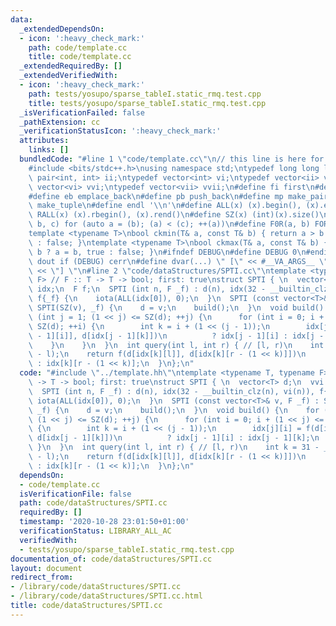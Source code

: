 ```yaml
---
data:
  _extendedDependsOn:
  - icon: ':heavy_check_mark:'
    path: code/template.cc
    title: code/template.cc
  _extendedRequiredBy: []
  _extendedVerifiedWith:
  - icon: ':heavy_check_mark:'
    path: tests/yosupo/sparse_tableI.static_rmq.test.cpp
    title: tests/yosupo/sparse_tableI.static_rmq.test.cpp
  _isVerificationFailed: false
  _pathExtension: cc
  _verificationStatusIcon: ':heavy_check_mark:'
  attributes:
    links: []
  bundledCode: "#line 1 \"code/template.cc\"\n// this line is here for a reason\n\
    #include <bits/stdc++.h>\nusing namespace std;\ntypedef long long ll;\ntypedef\
    \ pair<int, int> ii;\ntypedef vector<int> vi;\ntypedef vector<ii> vii;\ntypedef\
    \ vector<vi> vvi;\ntypedef vector<vii> vvii;\n#define fi first\n#define se second\n\
    #define eb emplace_back\n#define pb push_back\n#define mp make_pair\n#define mt\
    \ make_tuple\n#define endl '\\n'\n#define ALL(x) (x).begin(), (x).end()\n#define\
    \ RALL(x) (x).rbegin(), (x).rend()\n#define SZ(x) (int)(x).size()\n#define FOR(a,\
    \ b, c) for (auto a = (b); (a) < (c); ++(a))\n#define F0R(a, b) FOR (a, 0, (b))\n\
    template <typename T>\nbool ckmin(T& a, const T& b) { return a > b ? a = b, true\
    \ : false; }\ntemplate <typename T>\nbool ckmax(T& a, const T& b) { return a <\
    \ b ? a = b, true : false; }\n#ifndef DEBUG\n#define DEBUG 0\n#endif\n#define\
    \ dout if (DEBUG) cerr\n#define dvar(...) \" [\" << #__VA_ARGS__ \": \" << (__VA_ARGS__)\
    \ << \"] \"\n#line 2 \"code/dataStructures/SPTI.cc\"\ntemplate <typename T, typename\
    \ F> // F :: T -> T -> bool; first: true\nstruct SPTI { \n  vector<T> d;\n  vvi\
    \ idx;\n  F f;\n  SPTI (int n, F _f) : d(n), idx(32 - __builtin_clz(n), vi(n)),\
    \ f{_f} {\n    iota(ALL(idx[0]), 0);\n  }\n  SPTI (const vector<T>& v, F _f) :\
    \ SPTI(SZ(v), _f) {\n    d = v;\n    build();\n  }\n  void build() {\n    for\
    \ (int j = 1; (1 << j) <= SZ(d); ++j) {\n      for (int i = 0; i + (1 << j) <=\
    \ SZ(d); ++i) {\n        int k = i + (1 << (j - 1));\n        idx[j][i] = f(d[idx[j\
    \ - 1][i]], d[idx[j - 1][k]])\n          ? idx[j - 1][i] : idx[j - 1][k];\n  \
    \    }\n    }\n  }\n  int query(int l, int r) { // [l, r)\n    int k = 31 - __builtin_clz(r\
    \ - l);\n    return f(d[idx[k][l]], d[idx[k][r - (1 << k)]])\n      ? idx[k][l]\
    \ : idx[k][r - (1 << k)];\n  }\n};\n"
  code: "#include \"../template.hh\"\ntemplate <typename T, typename F> // F :: T\
    \ -> T -> bool; first: true\nstruct SPTI { \n  vector<T> d;\n  vvi idx;\n  F f;\n\
    \  SPTI (int n, F _f) : d(n), idx(32 - __builtin_clz(n), vi(n)), f{_f} {\n   \
    \ iota(ALL(idx[0]), 0);\n  }\n  SPTI (const vector<T>& v, F _f) : SPTI(SZ(v),\
    \ _f) {\n    d = v;\n    build();\n  }\n  void build() {\n    for (int j = 1;\
    \ (1 << j) <= SZ(d); ++j) {\n      for (int i = 0; i + (1 << j) <= SZ(d); ++i)\
    \ {\n        int k = i + (1 << (j - 1));\n        idx[j][i] = f(d[idx[j - 1][i]],\
    \ d[idx[j - 1][k]])\n          ? idx[j - 1][i] : idx[j - 1][k];\n      }\n   \
    \ }\n  }\n  int query(int l, int r) { // [l, r)\n    int k = 31 - __builtin_clz(r\
    \ - l);\n    return f(d[idx[k][l]], d[idx[k][r - (1 << k)]])\n      ? idx[k][l]\
    \ : idx[k][r - (1 << k)];\n  }\n};\n"
  dependsOn:
  - code/template.cc
  isVerificationFile: false
  path: code/dataStructures/SPTI.cc
  requiredBy: []
  timestamp: '2020-10-28 23:01:50+01:00'
  verificationStatus: LIBRARY_ALL_AC
  verifiedWith:
  - tests/yosupo/sparse_tableI.static_rmq.test.cpp
documentation_of: code/dataStructures/SPTI.cc
layout: document
redirect_from:
- /library/code/dataStructures/SPTI.cc
- /library/code/dataStructures/SPTI.cc.html
title: code/dataStructures/SPTI.cc
---
```


